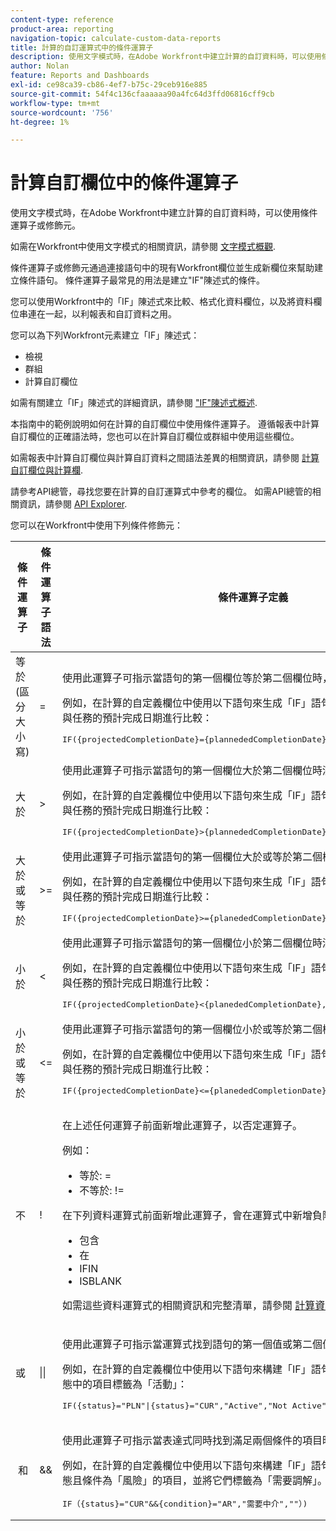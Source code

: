 ```yaml
---
content-type: reference
product-area: reporting
navigation-topic: calculate-custom-data-reports
title: 計算的自訂運算式中的條件運算子
description: 使用文字模式時，在Adobe Workfront中建立計算的自訂資料時，可以使用條件運算子或修飾元。
author: Nolan
feature: Reports and Dashboards
exl-id: ce98ca39-cb86-4ef7-b75c-29ceb916e885
source-git-commit: 54f4c136cfaaaaaa90a4fc64d3ffd06816cff9cb
workflow-type: tm+mt
source-wordcount: '756'
ht-degree: 1%

---
```


# 計算自訂欄位中的條件運算子

使用文字模式時，在Adobe Workfront中建立計算的自訂資料時，可以使用條件運算子或修飾元。

如需在Workfront中使用文字模式的相關資訊，請參閱 [文字模式概觀](../../../reports-and-dashboards/reports/text-mode/understand-text-mode.md).

條件運算子或修飾元通過連接語句中的現有Workfront欄位並生成新欄位來幫助建立條件語句。 條件運算子最常見的用法是建立&quot;IF&quot;陳述式的條件。

您可以使用Workfront中的「IF」陳述式來比較、格式化資料欄位，以及將資料欄位串連在一起，以利報表和自訂資料之用。

您可以為下列Workfront元素建立「IF」陳述式：

* 檢視
* 群組
* 計算自訂欄位

如需有關建立「IF」陳述式的詳細資訊，請參閱 [&quot;IF&quot;陳述式概述](../../../reports-and-dashboards/reports/calc-cstm-data-reports/if-statements-overview.md).

本指南中的範例說明如何在計算的自訂欄位中使用條件運算子。 遵循報表中計算自訂欄位的正確語法時，您也可以在計算自訂欄位或群組中使用這些欄位。

如需報表中計算自訂欄位與計算自訂資料之間語法差異的相關資訊，請參閱 [計算自訂欄位與計算欄](../../../reports-and-dashboards/reports/calc-cstm-data-reports/calculated-custom-fields-calculated-columns.md).

請參考API總管，尋找您要在計算的自訂運算式中參考的欄位。 如需API總管的相關資訊，請參閱 [API Explorer](../../../wf-api/general/api-explorer.md).

您可以在Workfront中使用下列條件修飾元：

<table style="table-layout:auto"> 
 <col> 
 <col> 
 <col> 
 <thead> 
  <tr> 
   <th>條件運算子</th> 
   <th>條件運算子語法</th> 
   <th>條件運算子定義</th> 
  </tr> 
 </thead> 
 <tbody> 
  <tr> 
   <td>等於 (區分大小寫)</td> 
   <td>= </td> 
   <td> <p>使用此運算子可指示當語句的第一個欄位等於第二個欄位時，條件已滿足。</p> <p>例如，在計算的自定義欄位中使用以下語句來生成「IF」語句，該語句將計畫完成日期與任務的預計完成日期進行比較： </p><pre>IF({projectedCompletionDate}={plannededCompletionDate},"On Track","Off Track")</pre> </td> 
  </tr> 
  <tr> 
   <td>大於 </td> 
   <td>&gt; </td> 
   <td>使用此運算子可指示當語句的第一個欄位大於第二個欄位時滿足條件。 <p>例如，在計算的自定義欄位中使用以下語句來生成「IF」語句，該語句將計畫完成日期與任務的預計完成日期進行比較： </p><pre>IF({projectedCompletionDate}&gt;{plannededCompletionDate},"Late","")</pre></td> 
  </tr> 
  <tr> 
   <td>大於或等於 </td> 
   <td>&gt;= </td> 
   <td>使用此運算子可指示當語句的第一個欄位大於或等於第二個欄位時，滿足條件。 <p>例如，在計算的自定義欄位中使用以下語句來生成「IF」語句，該語句將計畫完成日期與任務的預計完成日期進行比較： </p><pre>IF({projectedCompletionDate}&gt;={planededCompletionDate},"Late","Early")</pre></td> 
  </tr> 
  <tr> 
   <td>小於 </td> 
   <td>&lt; </td> 
   <td>使用此運算子可指示當語句的第一個欄位小於第二個欄位時滿足條件。 <p>例如，在計算的自定義欄位中使用以下語句來生成「IF」語句，該語句將計畫完成日期與任務的預計完成日期進行比較： </p><pre>IF({projectedCompletionDate}&lt;{planededCompletionDate},"Early","")</pre></td> 
  </tr> 
  <tr> 
   <td>小於或等於 </td> 
   <td>&lt;= </td> 
   <td>使用此運算子可指示當語句的第一個欄位小於或等於第二個欄位時，已滿足條件。 <p>例如，在計算的自定義欄位中使用以下語句來生成「IF」語句，該語句將計畫完成日期與任務的預計完成日期進行比較： </p><pre>IF({projectedCompletionDate}&lt;={planededCompletionDate},"Early","Late")</pre></td> 
  </tr> 
  <tr> 
   <td>不 </td> 
   <td>! </td> 
   <td> <p>在上述任何運算子前面新增此運算子，以否定運算子。 </p> <p>例如： </p> 
    <ul> 
     <li>等於: = </li> 
     <li>不等於: != </li> 
    </ul> <p>在下列資料運算式前面新增此運算子，會在運算式中新增負陳述式： </p> 
    <ul> 
     <li>包含 </li> 
     <li>在 </li> 
     <li>IFIN </li> 
     <li>ISBLANK </li> 
    </ul> <p>如需這些資料運算式的相關資訊和完整清單，請參閱 <a href="../../../reports-and-dashboards/reports/calc-cstm-data-reports/calculated-data-expressions.md" class="MCXref xref">計算資料運算式</a>. </p> </td> 
  </tr> 
  <tr> 
   <td>或 </td> 
   <td>|| </td> 
   <td> <p>使用此運算子可指示當運算式找到語句的第一個值或第二個值時，條件已滿足。 </p> <p>例如，在計算的自定義欄位中使用以下語句來構建「IF」語句，該語句將當前或計畫狀態中的項目標籤為「活動」： </p><pre>IF({status}="PLN"|{status}="CUR","Active","Not Active")</pre> </td> 
  </tr> 
  <tr> 
   <td> 和 </td> 
   <td>&amp;&amp; </td> 
   <td> <p>使用此運算子可指示當表達式同時找到滿足兩個條件的項目時，條件已滿足。 </p> <p>例如，在計算的自定義欄位中使用以下語句來構建「IF」語句，該語句查找處於當前狀態且條件為「風險」的項目，並將它們標籤為「需要調解」。 </p><pre>IF（{status}="CUR"&amp;&amp;{condition}="AR","需要中介",""）)</pre> </td> 
  </tr> 
 </tbody> 
</table>
